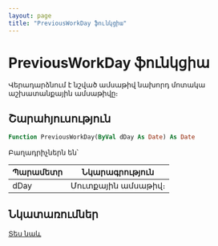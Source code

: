 ```yaml
---
layout: page
title: "PreviousWorkDay ֆունկցիա"
---
```


# PreviousWorkDay ֆունկցիա

Վերադարձնում է նշված ամսաթիվ նախորդ մոտակա աշխատանքային ամսաթիվը։

## Շարահյուսություն

``` vb
Function PreviousWorkDay(ByVal dDay As Date) As Date
```

Բաղադրիչներն են՝

| Պարամետր | Նկարագրություն |
|--|--|
| dDay | Մուտքային ամսաթիվ։ |

## Նկատառումներ

[Տես նաև](../../functions.html)
